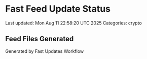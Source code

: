 # Fast Feed Update Status
Last updated: Mon Aug 11 22:58:20 UTC 2025
Categories: crypto

## Feed Files Generated

Generated by Fast Updates Workflow
